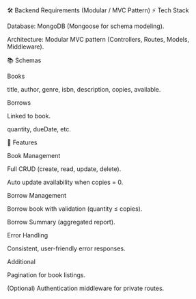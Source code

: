🛠 Backend Requirements (Modular / MVC Pattern)
⚡ Tech Stack

Database: MongoDB (Mongoose for schema modeling).

Architecture: Modular MVC pattern (Controllers, Routes, Models, Middleware).

📚 Schemas

Books

title, author, genre, isbn, description, copies, available.

Borrows

Linked to book.

quantity, dueDate, etc.

📌 Features

Book Management

Full CRUD (create, read, update, delete).

Auto update availability when copies = 0.

Borrow Management

Borrow book with validation (quantity ≤ copies).

Borrow Summary (aggregated report).

Error Handling

Consistent, user-friendly error responses.

Additional

Pagination for book listings.

(Optional) Authentication middleware for private routes.